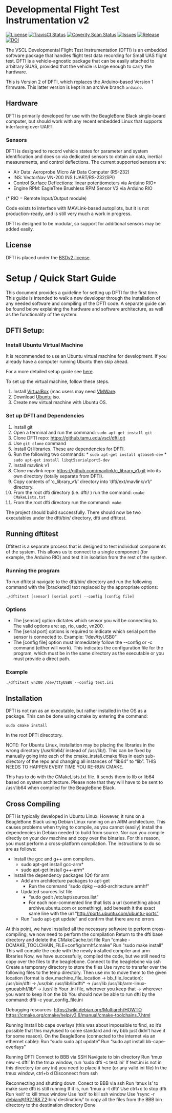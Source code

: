 # Developmental Flight Test Instrumentation v2 

[![License](https://img.shields.io/badge/License-BSD%202--Clause-blue.svg?style=flat-square)](./LICENSE.md)
[![TravisCI Status](https://img.shields.io/travis/tamu-vscl/dfti/master.svg?style=flat-square)](https://travis-ci.org/tamu-vscl/dfti)
[![Coverity Scan Status](https://img.shields.io/coverity/scan/12636.svg?style=flat-square)](https://scan.coverity.com/projects/tamu-vscl-dfti)
[![Issues](http://img.shields.io/github/issues/tamu-vscl/dfti.svg?style=flat-square)](https://github.com/tamu-vscl/dfti/issues)
[![Release](https://img.shields.io/github/release/tamu-vscl/dfti.svg?style=flat-square)](https://github.com/tamu-vscl/dfti/releases)
[![DOI](https://zenodo.org/badge/90431398.svg?style=flat-square)](https://zenodo.org/badge/latestdoi/90431398)

The VSCL Developmental Flight Test Instrumentation (DFTI) is an embedded 
software package that handles flight test data recording for Small UAS 
flight test.
DFTI is a vehicle-agnostic package that can be easily attached to 
arbitrary SUAS, provided that the vehicle is large enough to carry the 
hardware.

This is Version 2 of DFTI, which replaces the Arduino-based Version 1 
firmware.
This latter version is kept in an archive branch `arduino`.

## Hardware

DFTI is primarily developed for use with the BeagleBone Black 
single-board computer, but should work with any recent embedded Linux 
that supports interfacing over UART.

### Sensors

DFTI is designed to record vehicle states for parameter and system
identification and does so via dedicated sensors to obtain air data, 
inertial measurements, and control deflections.
The current supported sensors are:

*   Air Data: Aeroprobe Micro Air Data Computer (RS-232)
*   INS: VectorNav VN-200 INS (UART/RS-232/SPI)
*   Control Surface Deflections: linear potentiometers via Arduino RIO*
*   Engine RPM: EagleTree Brushless RPM Sensor V2 via Arduino RIO

(* RIO = Remote Input/Output module)

Code exists to interface with MAVLink-based autopilots, but it is not
production-ready, and is still very much a work in progress.

DFTI is designed to be modular, so support for additional sensors may
be added easily.

## License

DFTI is placed under the [BSDv2 license](./LICENSE.md).

# Setup / Quick Start Guide
This document provides a guideline for setting up DFTI for the first time. This guide is intended to walk a new developer through the installation of any needed software and compiling of the DFTI code. A separate guide can be found below explaining the hardware and software architecture, as well as the functionality of the system.

## DFTI Setup:
### Install Ubuntu Virtual Machine
It is recommended to use an Ubuntu virtual machine for development. If you already have a computer running Ubuntu then skip ahead.

For a more detailed setup guide see [here](http://www.psychocats.net/ubuntu/virtualbox).

To set up the virtual machine, follow these steps.

1. Install [VirtualBox](https://www.virtualbox.org/) (mac users may need [VMWare](https://www.vmware.com/products/fusion.html).
2. Download [Ubuntu](https://www.ubuntu.com/download/desktop) iso.
3. Create new virtual machine with Ubuntu OS.

### Set up DFTI and Dependencies
1. Install git
  1. Open a terminal and run the command: `sudo apt-get install git`
2. Clone DFTI repo: https://github.tamu.edu/vscl/dfti.git 
  1. Use `git clone` command
3. Install Qt libraries. These are dependencies for DFTI.
  1. Run the following two commands:
    * `sudo apt-get install qtbase5-dev`
    * `sudo apt-get install libqt5serialport5-dev`
4. Install mavlink v1 
  1. Clone mavlink repo: https://github.com/mavlink/c_library_v1.git into its own directory (totally separate from DFTI).
  2. Copy contents of ‘c_library_v1/’ directory into ‘dfti/ext/mavlink/v1/’ directory.
5. From the root dfti directory (i.e. dfti/ ) run the command: `cmake CMakeLists.txt`
6. From the root dfti directory run the command:` make`

The project should build successfully. There should now be two executables under the dfti/bin/ directory, dfti and dftitest.

## Running dftitest
Dftitest is a separate process that is designed to test individual components of the system. This allows us to connect to a single component (for example, the Arduino RIO) and test it in isolation from the rest of the system.

### Running the program
To run dftitest navigate to the dfti/bin/ directory and run the following command with the [bracketed] text replaced by the appropriate options:

`./dftitest [sensor] [serial port] --config [config file]`

### Options
* The [sensor] option dictates which sensor you will be connecting to. The valid options are: ap, rio, uadc, vn200.
* The [serial port] options is required to indicate which serial port the sensor is connected to. Example: “/dev/ttyUSB0”
* The [config file] option must immediately follow the --config or -c command (either will work). This indicates the configuration file for the program, which must be in the same directory as the executable or you must provide a direct path.

### Example
`./dftitest vn200 /dev/ttyUSB0 --config test.ini`

## Installation
DFTI is not run as an executable, but rather installed in the OS as a package. This can be done using cmake by entering the command:

`sudo cmake install`

In the root DFTI direcotory.

NOTE: For Ubuntu Linux, installation may be placing the libraries in the wrong directory (/usr/lib64/ instead of /usr/lib/). This can be fixed by manually going into each of the cmake_install.cmake files in each sub-directory of the repo and changing all instances of “lib64” to “lib”. THIS NEEDS TO HAPPEN EVERY TIME YOU RE-RUN CMAKE.

This has to do with the CMakeLists.txt file. It sends them to lib or lib64 based on system architecture. Please note that they will have to be sent to /usr/lib64 when compiled for the BeagleBone Black.

## Cross Compiling
DFTI is typically developed in Ubuntu Linux. However, it runs on a BeagleBone Black using Debian Linux running on an ARM architecture. This causes problems when trying to compile, as you cannot (easily) install the dependencies in Debian needed to build from source. Nor can you compile directly on your dev machine and copy over the binaries. For this reason, you must perform a cross-platform compilation. The instructions to do so are as follows:

* Install the gcc and g++ arm compilers.
  * sudo apt-get install gcc-arm*
  * sudo apt-get install g++-arm*
* Install the dependency packages (Qt) for arm
  * Add arm architecture packages to apt-get
    *  Run the command “sudo dpkg --add-architecture armhf”
  * Updated sources.list file
    * “sudo gedit /etc/apt/sources.list”
    * For each non-commented line that lists a url (something about archive.ubuntu.com or something), add beneath it the exact same line with the url “http://ports.ubuntu.com/ubuntu-ports”
  *  Run “sudo apt-get update” and confirm that there are no errors

At this point, we have installed all the necessary software to perform cross-compiling, we now need to perform the compilation
Return to the dfti base directory and delete the CMakeCache.txt file
Run “cmake -DCMAKE_TOOLCHAIN_FILE=config/armhf.cmake”
Run “sudo make install”
This will compile the code with the newly installed compiler and arm libraries
Now, we have successfully, compiled the code, but we still need to copy over the files to the beaglebone.
Connect to the beaglebone via ssh
Create a temporary directory to store the files
Use rsync to transfer over the following files to the temp directory. Then use mv to move them to the given location (format is dev_machine_file_location -> bb_file_location):
/usr/bin/dfti -> /usr/bin
/usr/lib/libdfti* -> /usr/lib
/usr/lib/arm-linux-gnueabihf/lib* -> /usr/lib
Your .ini file, wherever you keep that -> wherever you want to keep it on the bb
You should now be able to run dfti by the command:
dfti -c your_config_file.ini


Debugging resources:
https://wiki.debian.org/Multiarch/HOWTO
https://cmake.org/cmake/help/v3.6/manual/cmake-toolchains.7.html 

Running
Install bb cape overlays (this was about impossible to find, so it’s possible that this may/used to come standard and my bbb just didn’t have it for some reason).
On the BeagleBone (connected to the internet via an ethernet cable):
Run “sudo sudo apt update”
Run “sudo apt install bb-cape-overlays”



Running DFTI
Connect to BBB via SSH
Navigate to bin directory
Run ‘tmux new -s dfti’
In the tmux window, run ‘sudo dfti -c test.ini’
If test.ini is not in this directory (or any ini) you need to place it here (or any valid ini file)
In the tmux window, ctrl+b d
Disconnect from ssh

Reconnecting and shutting down:
Conect to BBB via ssh
Run ‘tmux ls’ to make sure dfti is still running
If it is, run ‘tmux a -t dfti’
Use ctrl+c to stop dfti
Run ‘exit’ to kill tmux window
Use ‘exit’ to kill ssh window
Use ‘rsync -r debian@192.168.7.2:bin/ destination/’ to copy all the files from the BBB bin directory to the destination directory
Done



